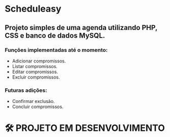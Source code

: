 # Scheduleasy
## Projeto simples de uma agenda  utilizando PHP, CSS e banco de dados MySQL.

### Funções implementadas até o momento:

 * Adicionar compromissos.
 * Listar compromissos.
 * Editar compromissos.
 * Excluir compromissos.

### Futuras adições:
 * Confirmar exclusão.
 * Concluir compromissos.


# 🛠 PROJETO EM DESENVOLVIMENTO
